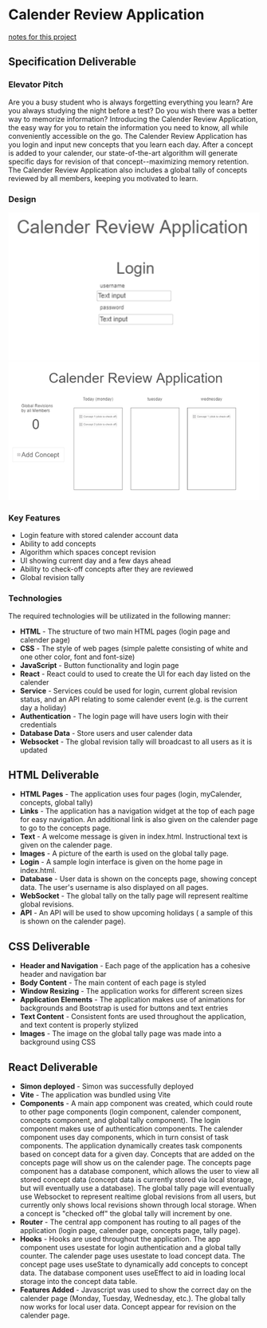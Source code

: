 # Calender Review Application
[notes for this project](notes.md)
## Specification Deliverable
### Elevator Pitch
Are you a busy student who is always forgetting everything you learn?  Are you always studying the night before a test? Do you wish  there was a better way to memorize information? Introducing the Calender Review Application, the easy way for you to retain the information you need to know, all while conveniently accessible on the go.  The Calender Review Application has you login and input new concepts that you learn each day.  After a concept is added to your calender, our state-of-the-art algorithm will generate specific days for revision of that concept--maximizing memory retention.  The Calender Review Application also includes a global tally of concepts reviewed by all members, keeping you motivated to learn.
### Design
![screenshot](page1_design.png)
![screenshot](page2_design.png)
### Key Features
- Login feature with stored calender account data
- Ability to add concepts
- Algorithm which spaces concept revision
- UI showing current day and a few days ahead
- Ability to check-off concepts after they are reviewed
- Global revision tally
### Technologies
The required technologies will be utilizated in the following manner:

- **HTML** - The structure of two main HTML pages (login page and calender page)
- **CSS** - The style of web pages (simple palette consisting of white and one other color, font and font-size)
- **JavaScript** - Button functionality and login page
-  **React** - React could to used to create the UI for each day listed on the calender
-  **Service** - Services could be used for login, current global revision status, and an API relating to some calender event (e.g. is the current day a holiday)
-  **Authentication** - The login page will have users login with their credentials
-  **Database Data** - Store users and user calender data
-  **Websocket** - The global revision tally will broadcast to all users as it is updated

## HTML Deliverable

- **HTML Pages** - The application uses four pages (login, myCalender, concepts, global tally)
- **Links** - The application has a navigation widget at the top of each page for easy navigation. An additional link is also given on the calender page to go to the concepts page.
- **Text** - A welcome message is given in index.html. Instructional text is given on the calender page.
- **Images** - A picture of the earth is used on the global tally page.
- **Login** - A sample login interface is given on the home page in index.html.
- **Database** - User data is shown on the concepts page, showing concept data.  The user's username is also displayed on all pages.
- **WebSocket** - The global tally on the tally page will represent realtime global revisions.
- **API** - An API will be used to show upcoming holidays ( a sample of this is shown on the calender page).

## CSS Deliverable

- **Header and Navigation** - Each page of the application has a cohesive header and navigation bar
- **Body Content** - The main content of each page is styled
- **Window Resizing** - The application works for different screen sizes
- **Application Elements** - The application makes use of animations for backgrounds and Bootstrap is used for buttons and text entries
- **Text Content** - Consistent fonts are used throughout the application, and text content is properly stylized
- **Images** - The image on the global tally page was made into a background using CSS

## React Deliverable

- **Simon deployed** - Simon was successfully deployed
- **Vite** - The application was bundled using Vite
- **Components** - A main app component was created, which could route to other page components (login component, calender component, concepts component, and global tally component).  The login component makes use of authentication components.  The calender component uses day components, which in turn consist of task components.  The application dynamically creates task components based on concept data for a given day.  Concepts that are added on the concepts page will show us on the calender page. The concepts page component has a database component, which allows the user to view all stored concept data (concept data is currently stored via local storage, but will eventually use a database).  The global tally page will eventually use Websocket to represent realtime global revisions from all users, but currently only shows local revisions shown through local storage.  When a concept is "checked off" the global tally will increment by one.
- **Router** - The central app component has routing to all pages of the application (login page, calender page, concepts page, tally page).
- **Hooks** - Hooks are used throughout the application.  The app component uses usestate for login authentication and a global tally counter.  The calender page uses usestate to load concept data.   The concept page uses useState to dynamically add concepts to concept data.  The database component uses useEffect to aid in loading local storage into the concept data table.
- **Features Added** - Javascript was used to show the correct day on the calender page (Monday, Tuesday, Wednesday, etc.).  The global tally now works for local user data.  Concept appear for revision on the calender page.
